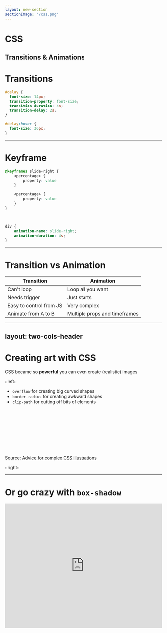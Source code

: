 ```yaml
---
layout: new-section
sectionImage: '/css.png'
---
```


# CSS
Transitions & Animations
---

# Transitions <MarkerCss />

```css
#delay {
  font-size: 14px;
  transition-property: font-size;
  transition-duration: 4s;
  transition-delay: 2s;
}

#delay:hover {
  font-size: 36px;
}
```

---

# Keyframe <MarkerCss />

```css
@keyframes slide-right {
    <percentage> {
        property: value
    }

    <percentage> {
        property: value
    }
}
```

<br />

```css
div {
    animation-name: slide-right;
    animation-duration: 4s;
}
```

---

# Transition vs Animation <MarkerCss />

| **Transition** | **Animation** |
| --- | --- |
| Can't loop | Loop all you want |
| Needs trigger | Just starts |
| Easy to control from JS | Very complex |
| Animate from A to B | Multiple props and timeframes |


---
layout: two-cols-header
---

# Creating art with CSS <MarkerCss />


CSS became so **powerful** you can even create (realistic) images

::left::

- `overflow` for creating big curved shapes
- `border-radius` for creating awkward shapes
- `clip-path` for cutting off bits of elements

<br /><br /><br /><br /><br /><br /><br /><br />

Source: [Advice for complex CSS illustrations](https://css-tricks.com/advice-for-complex-css-illustrations/)

::right::

<div class="ml-8">
    <Tweet id="1255207715137339396" scale="0.55" />
</div>

---

# Or go crazy with `box-shadow` <MarkerCss />

<iframe height="400" style="width: 100%;" scrolling="no" title="One-Dollar Bill in CSS (single-element)" src="https://codepen.io/alvaromontoro/embed/xxwqVxa?default-tab=result" frameborder="no" loading="lazy" allowtransparency="true" allowfullscreen="true">
  See the Pen <a href="https://codepen.io/alvaromontoro/pen/xxwqVxa">
  One-Dollar Bill in CSS (single-element)</a> by Alvaro Montoro (<a href="https://codepen.io/alvaromontoro">@alvaromontoro</a>)
  on <a href="https://codepen.io">CodePen</a>.
</iframe>
